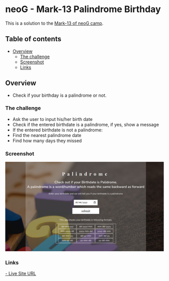 # neoG - Mark-13 Palindrome Birthday

This is a solution to the [Mark-13 of neoG camp](https://neog.camp/guide/mark-13).

## Table of contents

- [Overview](#overview)
  - [The challenge](#the-challenge)
  - [Screenshot](#screenshot)
  - [Links](#links)


## Overview
- Check if your birthday is a palindrome or not.

### The challenge

- Ask the user to input his/her birth date
- Check if the entered birthdate is a palindrome, if yes, show a message
- If the entered birthdate is not a palindrome:
- Find the nearest palindrome date
- Find how many days they missed

### Screenshot

![](mark13.png)


### Links

[- Live Site URL](https://git-0r.github.io/mark13_palindrome/)
